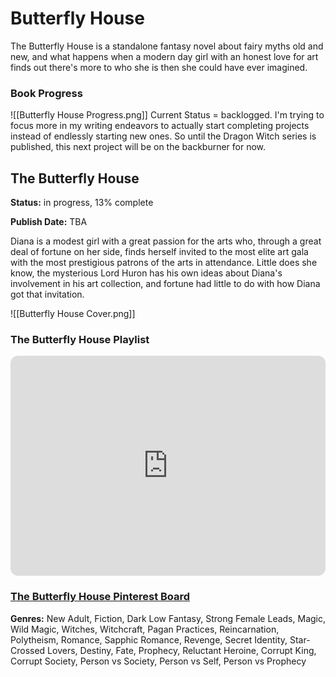 # Butterfly House

The Butterfly House is a standalone fantasy novel about fairy myths old and new, and what happens when a modern day girl with an honest love for art finds out there's more to who she is then she could have ever imagined. 

### Book Progress

![[Butterfly House Progress.png]]
Current Status = backlogged. I'm trying to focus more in my writing endeavors to actually start completing projects instead of endlessly starting new ones. So until the Dragon Witch series is published, this next project will be on the backburner for now.

## The Butterfly House
**Status:** in progress, 13% complete

**Publish Date:** TBA

Diana is a modest girl with a great passion for the arts who, through a great deal of fortune on her side, finds herself invited to the most elite art gala with the most prestigious patrons of the arts in attendance. Little does she know, the mysterious Lord Huron has his own ideas about Diana's involvement in his art collection, and fortune had little to do with how Diana got that invitation.

![[Butterfly House Cover.png]]

### The Butterfly House Playlist
<iframe style="border-radius:12px" src="https://open.spotify.com/embed/playlist/1gt5gyb3sMQLMv1tQTleSX?utm_source=generator&theme=0" width="100%" height="352" frameBorder="0" allowfullscreen="" allow="autoplay; clipboard-write; encrypted-media; fullscreen; picture-in-picture" loading="lazy"></iframe>

### [The Butterfly House Pinterest Board](https://www.pinterest.com/bykimberseverance/the-butterfly-house-book-board/)

**Genres:** New Adult, Fiction, Dark Low Fantasy, Strong Female Leads, Magic, Wild Magic, Witches, Witchcraft, Pagan Practices, Reincarnation, Polytheism, Romance, Sapphic Romance, Revenge, Secret Identity, Star-Crossed Lovers, Destiny, Fate, Prophecy, Reluctant Heroine, Corrupt King, Corrupt Society, Person vs Society, Person vs Self, Person vs Prophecy